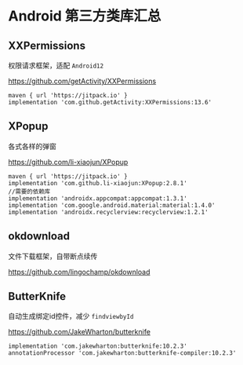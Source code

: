 # Android 第三方类库汇总

## XXPermissions

权限请求框架，适配 `Android12`

https://github.com/getActivity/XXPermissions

    maven { url 'https://jitpack.io' }
    implementation 'com.github.getActivity:XXPermissions:13.6'

## XPopup

各式各样的弹窗

https://github.com/li-xiaojun/XPopup

    maven { url 'https://jitpack.io' }
    implementation 'com.github.li-xiaojun:XPopup:2.8.1'
    //需要的依赖库
    implementation 'androidx.appcompat:appcompat:1.3.1'
    implementation 'com.google.android.material:material:1.4.0'
    implementation 'androidx.recyclerview:recyclerview:1.2.1'

## okdownload

文件下载框架，自带断点续传

https://github.com/lingochamp/okdownload



## ButterKnife

自动生成绑定id控件，减少 `findviewbyId`

https://github.com/JakeWharton/butterknife

    implementation 'com.jakewharton:butterknife:10.2.3'
    annotationProcessor 'com.jakewharton:butterknife-compiler:10.2.3' 